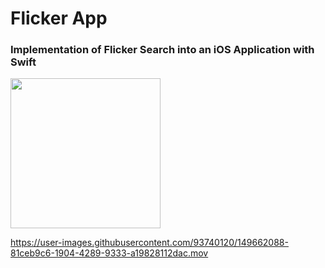 # Flicker App

### Implementation of Flicker Search into an iOS Application with Swift

<img src="https://user-images.githubusercontent.com/93740120/149661914-547e625a-0c56-49ff-a89c-7c57a717d056.png" width="240">

https://user-images.githubusercontent.com/93740120/149662088-81ceb9c6-1904-4289-9333-a19828112dac.mov

